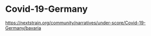 # Covid-19-Germany

https://nextstrain.org/community/narratives/under-score/Covid-19-Germany/bavaria
